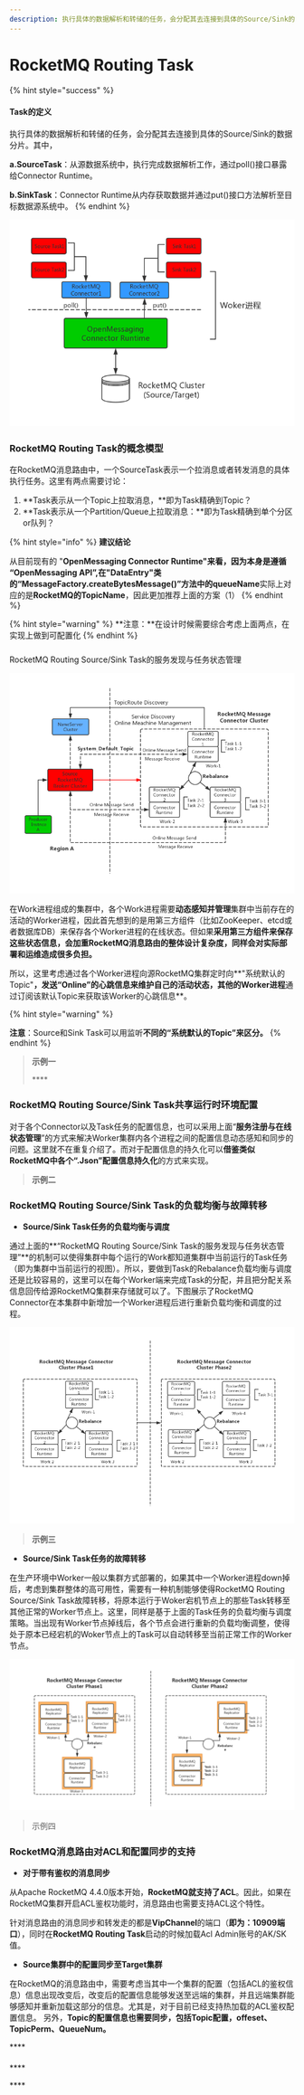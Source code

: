 ```yaml
---
description: 执行具体的数据解析和转储的任务，会分配其去连接到具体的Source/Sink的数据分片
---
```


# RocketMQ Routing Task

{% hint style="success" %}
#### **Task的定义**

执行具体的数据解析和转储的任务，会分配其去连接到具体的Source/Sink的数据分片。其中，

 **a.SourceTask**：从源数据系统中，执行完成数据解析工作，通过poll\(\)接口暴露给Connector Runtime。

 **b.SinkTask**：Connector Runtime从内存获取数据并通过put\(\)接口方法解析至目标数据源系统中。
{% endhint %}

![Task &#x793A;&#x610F;&#x56FE;](../.gitbook/assets/c2.png)

### RocketMQ Routing Task的概念模型

在RocketMQ消息路由中，一个SourceTask表示一个拉消息或者转发消息的具体执行任务。这里有两点需要讨论：

1.   **Task表示从一个Topic上拉取消息，**即为Task精确到Topic？
2.  **Task表示从一个Partition/Queue上拉取消息：**即为Task精确到单个分区or队列？

{% hint style="info" %}
**建议结论**

从目前现有的 "**OpenMessaging Connector Runtime"**来看，因为本身是遵循 “**OpenMessaging API**”,在"**DataEntry**"类的“**MessageFactory.createBytesMessage\(\)**”方法中的**queueName**实际上对应的是**RocketMQ的TopicName**，因此更加推荐上面的方案（1）
{% endhint %}

{% hint style="warning" %}
**注意：**在设计时候需要综合考虑上面两点，在实现上做到可配置化
{% endhint %}

### 
 RocketMQ Routing Source/Sink Task的服务发现与任务状态管理

![&#x670D;&#x52A1;&#x53D1;&#x73B0;&#x4E0E;&#x72B6;&#x6001;&#x7BA1;&#x7406;](../.gitbook/assets/c3.png)

在Work进程组成的集群中，各个Work进程需要**动态感知并管理**集群中当前存在的活动的Worker进程，因此首先想到的是用第三方组件（比如ZooKeeper、etcd或者数据库DB）来保存各个Worker进程的在线状态。但如果**采用第三方组件来保存这些状态信息，会加重RocketMQ消息路由的整体设计复杂度，同样会对实际部署和运维造成很多负担。**

所以，这里考虑通过各个Worker进程向源RocketMQ集群定时向**"系统默认的Topic"**，发送“**Online”的心跳信息**来维护自己的活动状态，其他的Worker进程**通过订阅该默认Topic来获取该Worker的心跳信息**。

{% hint style="warning" %}

 **注意**：Source和Sink Task可以用监听**不同的“系统默认的Topic”来区分。**
{% endhint %}

> **示例一**
>
> \*\*\*\*

### RocketMQ Routing Source/Sink Task共享运行时环境配置

对于各个Connector以及Task任务的配置信息，也可以采用上面“**服务注册与在线状态管理**”的方式来解决Worker集群内各个进程之间的配置信息动态感知和同步的问题。这里就不在重复介绍了。而对于配置信息的持久化可以**借鉴类似RocketMQ中各个“.Json”配置信息持久化**的方式来实现。

> **示例二**

### RocketMQ Routing Source/Sink Task的负载均衡与故障转移

* **Source/Sink Task任务的负载均衡与调度**

通过上面的**“RocketMQ Routing Source/Sink Task的服务发现与任务状态管理”**的机制可以使得集群中每个运行的Work都知道集群中当前运行的Task任务（即为集群中当前运行的视图）。所以，要做到Task的Rebalance负载均衡与调度还是比较容易的，这里可以在每个Worker端来完成Task的分配，并且把分配关系信息回传给源RocketMQ集群来存储就可以了。下图展示了RocketMQ Connector在本集群中新增加一个Worker进程后进行重新负载均衡和调度的过程。

![&#x91CD;&#x65B0;&#x8D1F;&#x8F7D;&#x5747;&#x8861;&#x548C;&#x8C03;&#x5EA6;](../.gitbook/assets/c4.png)

> **示例三**

* **Source/Sink Task任务的故障转移**

在生产环境中Worker一般以集群方式部署的，如果其中一个Worker进程down掉后，考虑到集群整体的高可用性，需要有一种机制能够使得RocketMQ Routing Source/Sink Task故障转移，将原本运行于Woker宕机节点上的那些Task转移至其他正常的Worker节点上。这里，同样是基于上面的Task任务的负载均衡与调度策略。当出现有Worker节点掉线后，各个节点会进行重新的负载均衡调整，使得处于原本已经宕机的Woker节点上的Task可以自动转移至当前正常工作的Worker节点。

![&#x6545;&#x969C;&#x8FC1;&#x79FB;](../.gitbook/assets/rebalance.png)

> 示例四

###  RocketMQ消息路由对ACL和配置同步的支持

* **对于带有鉴权的消息同步**

从Apache RocketMQ 4.4.0版本开始，**RocketMQ就支持了ACL**。因此，如果在RocketMQ集群开启ACL鉴权功能时，消息路由也需要支持ACL这个特性。

针对消息路由的消息同步和转发走的都是**VipChannel**的端口（**即为：10909端口**），同时在**RocketMQ Routing  Task**启动的时候加载Acl Admin账号的AK/SK值。

* **Source集群中的配置同步至Target集群**

在RocketMQ的消息路由中，需要考虑当其中一个集群的配置（包括ACL的鉴权信息）信息出现改变后，改变后的配置信息能够发送至远端的集群，并且远端集群能够感知并重新加载这部分的信息。尤其是，对于目前已经支持热加载的ACL鉴权配置信息。 另外，**Topic的配置信息也需要同步，包括Topic配置，offeset、TopicPerm、QueueNum。**

\*\*\*\*

####  

\*\*\*\*

\*\*\*\*

